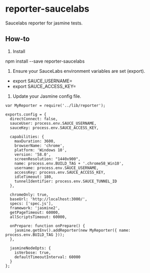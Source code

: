 # reporter-saucelabs
Saucelabs reporter for jasmine tests.


## How-to

1. Install

npm install --save reporter-saucelabs


1. Ensure your SauceLabs environment variables are set (export).

* export SAUCE_USERNAME=<YOUR SAUCE USERNAME>
* export SAUCE_ACCESS_KEY=<YOUR ACCESS KEY>

1. Update your Jasmine config file.

```
var MyReporter = require('../lib/reporter');

exports.config = {
  directConnect: false,
  sauceUser: process.env.SAUCE_USERNAME,
  sauceKey: process.env.SAUCE_ACCESS_KEY,

  capabilities: {
    maxDuration: 3600,
    browserName: 'chrome',
    platform: 'Windows 10',
    version: '58.0',
    screenResolution: "1440x900",
    name: process.env.BUILD_TAG + '.chrome58_Win10',
    username: process.env.SAUCE_USERNAME,
    accessKey: process.env.SAUCE_ACCESS_KEY,
    idleTimeout: 180,
    tunnelIdentifier: process.env.SAUCE_TUNNEL_ID
  },

  chromeOnly: true,
  baseUrl: 'http://localhost:3000/',
  specs: ['spec.js'],
  framework: 'jasmine2',
  getPageTimeout: 60000,
  allScriptsTimeout: 60000,

  onPrepare: function onPrepare() {
    jasmine.getEnv().addReporter(new MyReporter({ name: process.env.BUILD_TAG }));
  },

  jasmineNodeOpts: {
    isVerbose: true,
    defaultTimeoutInterval: 60000
  }
};
```


